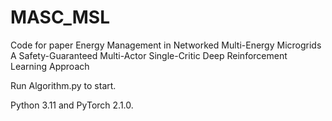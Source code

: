# MASC_MSL
Code for paper Energy Management in Networked Multi-Energy Microgrids A Safety-Guaranteed Multi-Actor Single-Critic Deep Reinforcement Learning Approach

Run Algorithm.py to start.

Python 3.11 and PyTorch 2.1.0.

